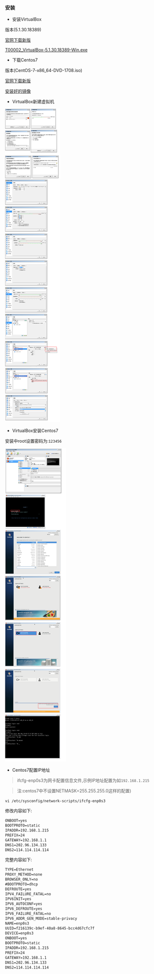 ### 安装

-  安装VirtualBox

  版本(5.1.30.18389)

  [官网下载新版](https://www.virtualbox.org/wiki/Downloads)

  [T00002_VirtualBox-5.1.30.18389-Win.exe](https://share.weiyun.com/5ORLEyQ)

-  下载Centos7

  版本(CentOS-7-x86_64-DVD-1708.iso)

 [官网下载新版](https://www.centos.org/download/)
 
 [安装好的镜像](https://share.weiyun.com/5TTFKcH)

-  VirtualBox新建虚拟机

 ![image](https://github.com/istorkbox/istorkbox-tech/raw/master/doc/images/T00002_virtualbox_centos7_install_1.png)

-  VirtualBox安装Centos7

  安装中root设置密码为:`123456`

 ![image](https://github.com/istorkbox/istorkbox-tech/raw/master/doc/images/T00002_virtualbox_centos7_install_2.png)

- Centos7配置IP地址
 > ifcfg-enp0s3为网卡配置信息文件,示例IP地址配置为如`192.168.1.215`
 
 > 注:centos7中不设置NETMASK=255.255.255.0这样的配置)

`vi /etc/sysconfig/network-scripts/ifcfg-enp0s3`

  修改内容如下:

```
ONBOOT=yes
BOOTPROTO=static
IPADDR=192.168.1.215
PREFIX=24
GATEWAY=192.168.1.1
DNS1=202.96.134.133
DNS2=114.114.114.114
```

  完整内容如下:

```
TYPE=Ethernet
PROXY_METHOD=none
BROWSER_ONLY=no
#BOOTPROTO=dhcp
DEFROUTE=yes
IPV4_FAILURE_FATAL=no
IPV6INIT=yes
IPV6_AUTOCONF=yes
IPV6_DEFROUTE=yes
IPV6_FAILURE_FATAL=no
IPV6_ADDR_GEN_MODE=stable-privacy
NAME=enp0s3
UUID=f216139c-b9ef-40a8-8645-bcc4d67cfc7f
DEVICE=enp0s3
ONBOOT=yes
BOOTPROTO=static
IPADDR=192.168.1.215
PREFIX=24
GATEWAY=192.168.1.1
DNS1=202.96.134.133
DNS2=114.114.114.114
```





